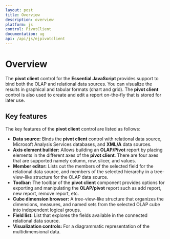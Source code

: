 ```yaml
---
layout: post
title: Overview
description: overview
platform: js
control: PivotClient
documentation: ug
api: /api/js/ejpivotclient
---
```


# Overview

The **pivot client** control for the **Essential JavaScript** provides support to bind both the OLAP and relational data sources.  You can visualize the results in graphical and tabular formats (chart and grid).  The **pivot client** control is also used to create and edit a report on-the-fly that is stored for later use.


## Key features

The key features of the **pivot client** control are listed as follows:

* **Data source:** Binds the **pivot client** control with relational data source, Microsoft Analysis Services databases, and **XML/A** data sources.
* **Axis element builder:** Allows building an **OLAP/Pivot** report by placing elements in the different axes of the **pivot client**. There are four axes that are supported namely column, row, slicer, and values.
* **Member editor:** Lists out the members of the selected field for the relational data source, and members of the selected hierarchy in a tree-view-like structure for the OLAP data source.
* **Toolbar:** The toolbar of the **pivot client** component provides options for exporting and manipulating the **OLAP/pivot** report such as add report, new report, remove report, etc.
* **Cube dimension browser:** A tree-view-like structure that organizes the dimensions, measures, and named sets from the selected OLAP cube into independent logical groups.
* **Field list:** List that explores the fields available in the connected relational data source.
* **Visualization controls:** For a diagrammatic representation of the multidimensional data.



